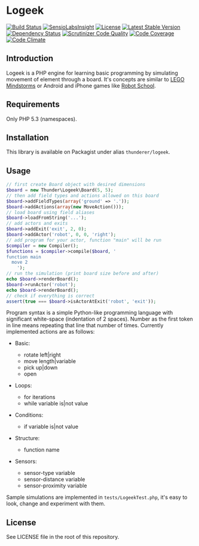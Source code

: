 # Logeek

[![Build Status](https://travis-ci.org/thunderer/Logeek.png?branch=master)](https://travis-ci.org/thunderer/Logeek)
[![SensioLabsInsight](https://insight.sensiolabs.com/projects/d64a8617-97e7-457f-ae3d-334310b8c4f5/mini.png)](https://insight.sensiolabs.com/projects/d64a8617-97e7-457f-ae3d-334310b8c4f5)
[![License](https://poser.pugx.org/thunderer/logeek/license.svg)](https://packagist.org/packages/thunderer/logeek)
[![Latest Stable Version](https://poser.pugx.org/thunderer/logeek/v/stable.svg)](https://packagist.org/packages/thunderer/logeek)
[![Dependency Status](https://www.versioneye.com/php/thunderer:logeek/badge.svg)](https://www.versioneye.com/php/thunderer:logeek)
[![Scrutinizer Code Quality](https://scrutinizer-ci.com/g/thunderer/Logeek/badges/quality-score.png?b=master)](https://scrutinizer-ci.com/g/thunderer/Logeek/?branch=master)
[![Code Coverage](https://scrutinizer-ci.com/g/thunderer/Logeek/badges/coverage.png?b=master)](https://scrutinizer-ci.com/g/thunderer/Logeek/?branch=master)
[![Code Climate](https://codeclimate.com/github/thunderer/Logeek/badges/gpa.svg)](https://codeclimate.com/github/thunderer/Logeek)

## Introduction

Logeek is a PHP engine for learning basic programming by simulating movement of element through a board. It's concepts are similar to [LEGO Mindstorms](http://www.lego.com/en-us/mindstorms/) or Android and iPhone games like [Robot School](https://play.google.com/store/apps/details?id=com.nextisgreat.robotschool).

## Requirements

Only PHP 5.3 (namespaces).

## Installation

This library is available on Packagist under alias `thunderer/logeek`.

## Usage

```php
// first create Board object with desired dimensions
$board = new Thunder\Logeek\Board(5, 5);
// then add field types and actions allowed on this board
$board->addFieldTypes(array('ground' => '.'));
$board->addActions(array(new MoveAction()));
// load board using field aliases
$board->loadFromString('...');
// add actors and exits
$board->addExit('exit', 2, 0);
$board->addActor('robot', 0, 0, 'right');
// add program for your actor, function "main" will be run
$compiler = new Compiler();
$functions = $compiler->compile($board, '
function main
  move 2
    ');
// run the simulation (print board size before and after)
echo $board->renderBoard();
$board->runActor('robot');
echo $board->renderBoard();
// check if everything is correct
assert(true === $board->isActorAtExit('robot', 'exit'));
```

Program syntax is a simple Python-like programming language with significant white-space (indentation of 2 spaces). Number as the first token in line means repeating that line that number of times. Currently implemented actions are as follows:

* Basic:

  * rotate left|right
  * move length|variable
  * pick up|down
  * open
  
* Loops:

  * for iterations
  * while variable is|not value
  
* Conditions:

  * if variable is|not value
  
* Structure:

  * function name
  
* Sensors:

  * sensor-type variable
  * sensor-distance variable
  * sensor-proximity variable

Sample simulations are implemented in `tests/LogeekTest.php`, it's easy to look, change and experiment with them.

## License

See LICENSE file in the root of this repository.
